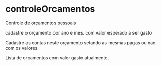 # controleOrcamentos

Controle de orçamentos pessoais

cadastre o orçamento por ano e mes. com valor esperado a ser gasto

Cadastre as contas neste orçamento setando as mesmas pagas ou nao. 
com os valores.

Lista de orçamentos com valor gasto atualmente. 
